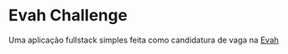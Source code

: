 # Evah Challenge

Uma aplicação fullstack simples feita como candidatura de vaga na [Evah](https://www.evah.io/)
